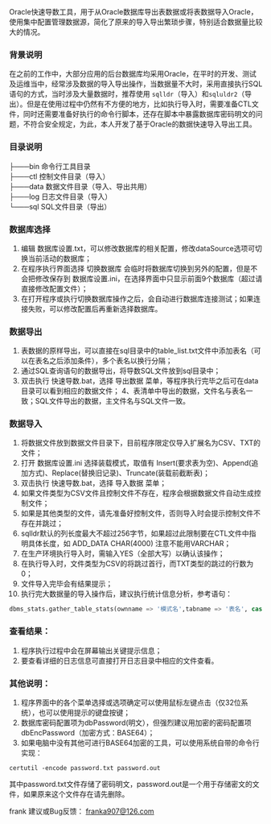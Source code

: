 Oracle快速导数工具，用于从Oracle数据库导出表数据或将表数据导入Oracle，使用集中配置管理数据源，简化了原来的导入导出繁琐步骤，特别适合数据量比较大的情况。

### 背景说明
在之前的工作中，大部分应用的后台数据库均采用Oracle，在平时的开发、测试及运维当中，经常涉及数据的导入导出操作，当数据量不大时，采用直接执行SQL语句的方式，当时涉及大量数据时，推荐使用 `sqlldr`（导入）和`sqluldr2`（导出）。但是在使用过程中仍然有不方便的地方，比如执行导入时，需要准备CTL文件，同时还需要准备好执行的命令行脚本，还存在脚本中暴露数据库密码明文的问题，不符合安全规定，为此，本人开发了基于Oracle的数据快速导入导出工具。

### 目录说明
├───bin    命令行工具目录<br/>
├───ctl    控制文件目录（导入）<br/>
├───data   数据文件目录（导入、导出共用）<br/>
├───log    日志文件目录（导入）<br/>
└───sql    SQL文件目录（导出）<br/>

### 数据库选择
1. 编辑 数据库设置.txt，可以修改数据库的相关配置，修改dataSource选项可切换当前活动的数据库；
2. 在程序执行界面选择 切换数据库 会临时将数据库切换到另外的配置，但是不会把修改保存到 数据库设置.ini，在选择界面中只显示前面9个数据库（超过请直接修改配置文件）；
3. 在打开程序或执行切换数据库操作之后，会自动进行数据库连接测试；如果连接失败，可以修改配置后再重新选择数据库。

### 数据导出
1. 表数据的原样导出，可以直接在sql目录中的table_list.txt文件中添加表名（可以在表名之后添加条件），多个表名以换行分隔；
2. 通过SQL查询语句的数据导出，将导数SQL文件放到sql目录中；
3. 双击执行 快速导数.bat，选择 导出数据 菜单，等程序执行完毕之后可在data目录可以看到相应的数据文件；
4、表清单中导出的数据，文件名与表名一致；SQL文件导出的数据，主文件名与SQL文件一致。

### 数据导入
1. 将数据文件放到数据文件目录下，目前程序限定仅导入扩展名为CSV、TXT的文件；
2. 打开 数据库设置.ini 选择装载模式，取值有 Insert(要求表为空)、Append(追加方式)、Replace(替换旧记录)、Truncate(装载前截断表)；
3. 双击执行 快速导数.bat，选择 导入数据 菜单；
4. 如果文件类型为CSV文件且控制文件不存在，程序会根据数据文件自动生成控制文件；
5. 如果是其他类型的文件，请先准备好控制文件，否则导入时会提示控制文件不存在并跳过；
6. sqlldr默认的列长度最大不超过256字节，如果超过此限制要在CTL文件中指明具体长度，如 ADD_DATA CHAR(4000) 注意不能用VARCHAR；
7. 在生产环境执行导入时，需输入YES（全部大写）以确认该操作；
8. 在执行导入时，文件类型为CSV的将跳过首行，而TXT类型的跳过的行数为0；
9. 文件导入完毕会有结果提示；
10. 执行完大数据量的导入操作后，建议执行统计信息分析，参考语句：
```SQL
dbms_stats.gather_table_stats(ownname => '模式名',tabname => '表名', cascade => TRUE,estimate_percent => 10)
```

### 查看结果：
1. 程序执行过程中会在屏幕输出关键提示信息；
2. 要查看详细的日志信息可直接打开日志目录中相应的文件查看。

### 其他说明：
1. 程序界面中的各个菜单选择或选项确定可以使用鼠标左键点击（仅32位系统），也可以使用提示的键盘按键；
2. 数据库密码配置项为dbPassword(明文），但强烈建议用加密的密码配置项dbEncPassword（加密方式：BASE64）；
3. 如果电脑中没有其他可进行BASE64加密的工具，可以使用系统自带的命令行实现：

```batch
certutil -encode password.txt password.out
```

其中password.txt文件存储了密码明文，password.out是一个用于存储密文的文件，如果原来这个文件存在请先删除。

frank
建议或Bug反馈： franka907@126.com
